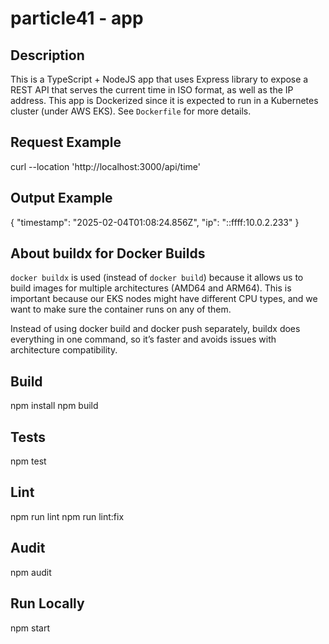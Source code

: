 # particle41 - app

## Description

This is a TypeScript + NodeJS app that uses Express library to expose a REST API that serves the current time in ISO format, as well as the IP address. This app is Dockerized since it is expected to run in a Kubernetes cluster (under AWS EKS). See `Dockerfile` for more details.

## Request Example

curl --location 'http://localhost:3000/api/time'

## Output Example

{
"timestamp": "2025-02-04T01:08:24.856Z",
"ip": "::ffff:10.0.2.233"
}

## About buildx for Docker Builds

`docker buildx` is used (instead of `docker build`) because it allows us to build images for multiple architectures (AMD64 and ARM64). This is important because our EKS nodes might have different CPU types, and we want to make sure the container runs on any of them.

Instead of using docker build and docker push separately, buildx does everything in one command, so it’s faster and avoids issues with architecture compatibility.

## Build

npm install
npm build

## Tests

npm test

## Lint

npm run lint
npm run lint:fix

## Audit

npm audit

## Run Locally

npm start
